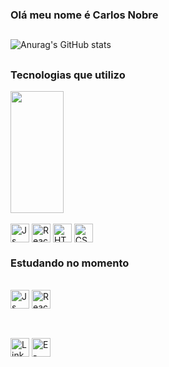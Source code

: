 ### Olá meu nome é Carlos Nobre

## 

![Anurag's GitHub stats](https://github-readme-stats.vercel.app/api?username=CarlosNobr&show_icons=true&theme=tokyonight)

## 
### Tecnologias que  utilizo
<div>
  <img width="41%" height="195px" src="https://github-readme-stats.vercel.app/api/top-langs/?username=CarlosNobr&layout=compact&hide_border=true&title_color=5d87ce&text_color=5d87ce&bg_color=0d1117" />
  </div>

  
<div style="display: inline_block"><br>
  <img align="center" alt="Js" height="30"  src="https://img.shields.io/badge/JavaScript-F7DF1E?style=for-the-badge&logo=javascript&logoColor=black">
  <img align="center" alt="React" height="30" src="https://img.shields.io/badge/React-20232A?style=for-the-badge&logo=react&logoColor=61DAFB">
  <img align="center" alt="HTML" height="30"  src="https://img.shields.io/badge/HTML5-E34F26?style=for-the-badge&logo=html5&logoColor=white">
  <img align="center" alt="CSS" height="30"  src="https://img.shields.io/badge/CSS3-1572B6?style=for-the-badge&logo=css3&logoColor=white">
</div>

### Estudando no momento
<div style="display: inline_block"><br>
 <img align="center" alt="Js" height="30"  src="https://img.shields.io/badge/JavaScript-F7DF1E?style=for-the-badge&logo=javascript&logoColor=black">
<img align="center" alt="React" height="30" src="https://img.shields.io/badge/React-20232A?style=for-the-badge&logo=react&logoColor=61DAFB">
</div>

##
<div style="display: inline_block"><br>
  <a href = "linkedin.com/in/carlos-nobre-3a4953174"><img align="center" alt="Linkedin" height="30"  src="https://img.shields.io/badge/LinkedIn-0077B5?style=for-the-badge&logo=linkedin&logoColor=white"></a>
 <a href = "carlosnnobre1@gmail.com"><img align="center" alt="E-mail" height="30"  src="https://img.shields.io/badge/-Gmail-%23333?style=for-the-badge&logo=gmail&logoColor=white" target="_blank"></a>
</div>
